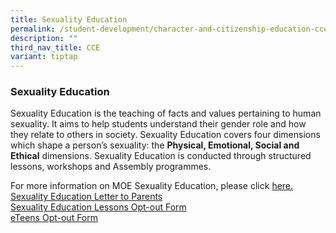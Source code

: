 ```yaml
---
title: Sexuality Education
permalink: /student-development/character-and-citizenship-education-cce/sexuality-education/
description: ""
third_nav_title: CCE
variant: tiptap
---
```

<h3>Sexuality Education</h3>
<p>Sexuality Education is the teaching of facts and values pertaining to
human sexuality. It aims to help students understand their gender role
and how they relate to others in society. Sexuality Education covers four
dimensions which shape a person’s sexuality: the <strong>Physical, Emotional, Social and Ethical</strong> dimensions.
Sexuality Education is conducted through structured lessons, workshops
and Assembly programmes.</p>
<p>For more information on MOE Sexuality Education, please click <a href="/files/2025_Info_on_SEd_for_schs_website.pdf" rel="noopener noreferrer nofollow" target="_blank">here.</a>
<br><a href="/files/2025_SEd_Letter_to_Parents.pdf" rel="noopener nofollow" target="_blank">Sexuality Education Letter to Parents</a>
<br><a href="/files/2025_SEd_Lessons_Parent_Opt_Out_Form.pdf" rel="noopener nofollow" target="_blank">Sexuality Education Lessons Opt-out Form</a>
<br><a href="/files/2025_eTeens_Parent_Opt_out_Form.pdf" rel="noopener nofollow" target="_blank">eTeens Opt-out Form</a>
</p>